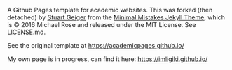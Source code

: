A Github Pages template for academic websites. This was forked (then detached) by [Stuart Geiger](https://github.com/staeiou) from the [Minimal Mistakes Jekyll Theme](https://mmistakes.github.io/minimal-mistakes/), which is © 2016 Michael Rose and released under the MIT License. See LICENSE.md.

See the original template at https://academicpages.github.io/

My own page is in progress, can find it here: https://imligiki.github.io/
